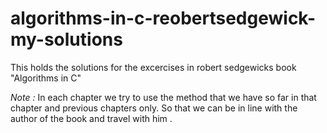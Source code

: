 # algorithms-in-c-reobertsedgewick-my-solutions
This holds the solutions for the excercises in robert sedgewicks book "Algorithms in C"

*Note :* In each chapter we try to use the method that we have so far in that chapter and previous chapters only. So that we can be in line with the author of the book and travel with him .
